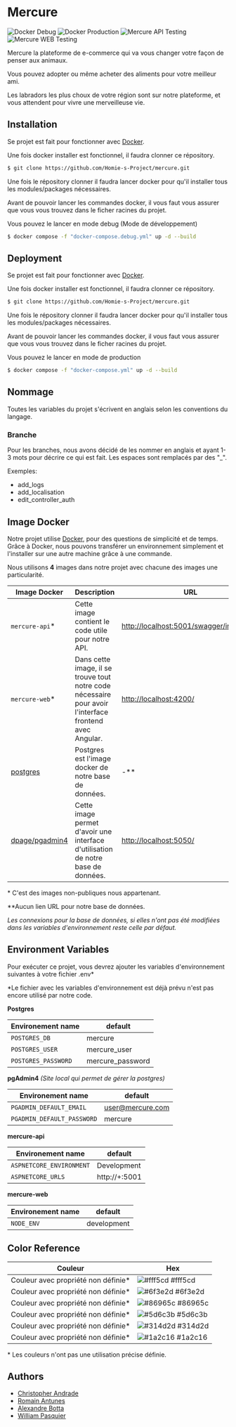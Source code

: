 # Mercure

![Docker Debug](https://github.com/Homie-s-Project/mercure/actions/workflows/docker-compose-debug.yml/badge.svg)
![Docker Production](https://github.com/Homie-s-Project/mercure/actions/workflows/docker-compose-prod.yml/badge.svg)
![Mercure API Testing](https://github.com/Homie-s-Project/mercure/actions/workflows/mercure-api-testing.yml/badge.svg)
![Mercure WEB Testing](https://github.com/Homie-s-Project/mercure/actions/workflows/mercure-web-testing.yml/badge.svg)



Mercure la plateforme de e-commerce qui va vous changer votre façon de penser aux animaux. 

Vous pouvez adopter ou même acheter des aliments pour votre meilleur ami. 


Les labradors les plus choux de votre région sont sur notre plateforme, et vous attendent pour vivre une merveilleuse vie.

## Installation

Se projet est fait pour fonctionner avec [Docker](https://www.docker.com).

Une fois docker installer est fonctionnel, il faudra clonner ce répository.

```bash
$ git clone https://github.com/Homie-s-Project/mercure.git
```

Une fois le répository clonner il faudra lancer docker pour qu'il installer tous les modules/packages nécessaires.

Avant de pouvoir lancer les commandes docker, il vous faut vous assurer que vous vous trouvez dans le ficher racines du projet.

Vous pouvez le lancer en mode debug (Mode de développement)

```bash
$ docker compose -f "docker-compose.debug.yml" up -d --build
```

## Deployment

Se projet est fait pour fonctionner avec [Docker](https://www.docker.com).

Une fois docker installer est fonctionnel, il faudra clonner ce répository.

```bash
$ git clone https://github.com/Homie-s-Project/mercure.git
```

Une fois le répository clonner il faudra lancer docker pour qu'il installer tous les modules/packages nécessaires.

Avant de pouvoir lancer les commandes docker, il vous faut vous assurer que vous vous trouvez dans le ficher racines du projet.

Vous pouvez le lancer en mode de production

```bash
$ docker compose -f "docker-compose.yml" up -d --build
```

## Nommage
Toutes les variables du projet s'écrivent en anglais selon les conventions du langage.

### Branche

Pour les branches, nous avons décidé de les nommer en anglais et ayant 1-3 mots pour décrire ce qui est fait. Les espaces sont remplacés par des "_".

Exemples:
  * add_logs
  * add_localisation
  * edit_controller_auth

## Image Docker
Notre projet utilise  [Docker](https://www.docker.com), pour des questions de simplicité et de temps. Grâce à Docker, nous pouvons transférer un environnement simplement et l'installer sur une autre machine grâce à une commande.

Nous utilisons **4** images dans notre projet avec chacune des images une particularité.

| Image Docker   	| Description         |  URL |
| ------------------    | --------------- | ----------------|
| `mercure-api`*         | Cette image contient le code utile pour notre API. |[http://localhost:5001/swagger/index.html](http://localhost:5001/swagger/index.html) |
| `mercure-web`*     	  | Dans cette image, il se trouve tout notre code nécessaire pour avoir l'interface frontend avec Angular. | [http://localhost:4200/](http://localhost:4200/)
| [postgres](https://hub.docker.com/_/postgres)| Postgres est l'image docker de notre base de données. | -** |
| [dpage/pgadmin4](https://hub.docker.com/r/dpage/pgadmin4) 	| Cette image permet d'avoir une interface d'utilisation de notre base de données.|  [http://localhost:5050/](http://localhost:5050/) |

\* C'est des images non-publiques nous appartenant.

\**Aucun lien URL pour notre base de données.

*Les connexions pour la base de données, si elles n'ont pas été modifiées dans les variables d'environnement reste celle par défaut.*

## Environment Variables

Pour exécuter ce projet, vous devrez ajouter les variables d'environnement suivantes à votre fichier .env\*

\*Le fichier avec les variables d'environnement est déjà prévu n'est pas encore utilisé par notre code.

**Postgres**

| Environement name   | default         |
| ------------------- | --------------- |
| `POSTGRES_DB`       | mercure          |
| `POSTGRES_USER`     | mercure_user     |
| `POSTGRES_PASSWORD` | mercure_password |

**pgAdmin4** *(Site local qui permet de gérer la postgres)*

| Environement name          | default     |
| -------------------------- | ----------- |
| `PGADMIN_DEFAULT_EMAIL`    | user@mercure.com |
| `PGADMIN_DEFAULT_PASSWORD` | mercure      |

**mercure-api**

| Environement name        | default       |
| ------------------------ | ------------- |
| `ASPNETCORE_ENVIRONMENT` | Development   |
| `ASPNETCORE_URLS`        | http://+:5001 |

**mercure-web**

| Environement name        | default       |
| ------------------------ | ------------- |
| `NODE_ENV` | development   |

## Color Reference

| Couleur             | Hex                                                                |
| ----------------- | ------------------------------------------------------------------ |
| Couleur avec propriété non définie* | ![#fff5cd](https://via.placeholder.com/15/fff5cd/fff5cd.png) #fff5cd |
| Couleur avec propriété non définie* | ![#6f3e2d](https://via.placeholder.com/15/6f3e2d/6f3e2d.png) #6f3e2d |
| Couleur avec propriété non définie* | ![#86965c](https://via.placeholder.com/15/86965c/86965c.png) #86965c |
| Couleur avec propriété non définie* | ![#5d6c3b](https://via.placeholder.com/15/5d6c3b/5d6c3b.png) #5d6c3b |
| Couleur avec propriété non définie* | ![#314d2d](https://via.placeholder.com/15/314d2d/314d2d.png) #314d2d |
| Couleur avec propriété non définie* | ![#1a2c16](https://via.placeholder.com/15/1a2c16/1a2c16.png) #1a2c16 |

\* Les couleurs n'ont pas une utilisation précise définie.

## Authors

-   [Christopher Andrade](https://github.com/Chriss052)
-   [Romain Antunes](https://github.com/Flasssh)
-   [Alexandre Botta](https://github.com/bottaalexandre)
-   [William Pasquier](https://github.com/WilliamDevv)
